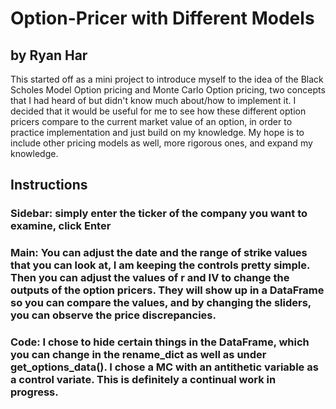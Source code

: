 # Option-Pricer with Different Models
## by Ryan Har
This started off as a mini project to introduce myself to the idea of the Black Scholes Model Option pricing and Monte Carlo Option pricing, two concepts that I had heard of but didn't know much about/how to implement it. 
I decided that it would be useful for me to see how these different option pricers compare to the current market value of an option, in order to practice implementation and just build on my knowledge. My hope is to include other pricing models as well, more rigorous ones, and expand my knowledge.
## Instructions
### Sidebar: simply enter the ticker of the company you want to examine, click Enter
### Main: You can adjust the date and the range of strike values that you can look at, I am keeping the controls pretty simple. Then you can adjust the values of r and IV to change the outputs of the option pricers. They will show up in a DataFrame so you can compare the values, and by changing the sliders, you can observe the price discrepancies.

### Code: I chose to hide certain things in the DataFrame, which you can change in the rename_dict as well as under get_options_data(). I chose a MC with an antithetic variable as a control variate. This is definitely a continual work in progress.
